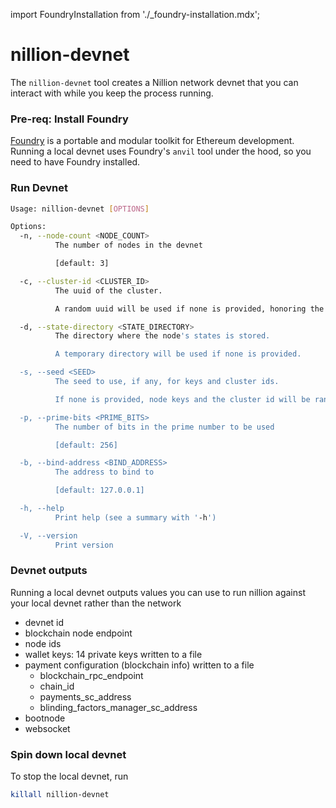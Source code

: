 import FoundryInstallation from './\_foundry-installation.mdx';

# nillion-devnet

The `nillion-devnet` tool creates a Nillion network devnet that you can interact with while you keep the process running.

### Pre-req: Install Foundry

[Foundry](https://book.getfoundry.sh/getting-started/installation) is a portable and modular toolkit for Ethereum development. Running a local devnet uses Foundry's `anvil` tool under the hood, so you need to have Foundry installed.

<FoundryInstallation/>

### Run Devnet

```bash
Usage: nillion-devnet [OPTIONS]

Options:
  -n, --node-count <NODE_COUNT>
          The number of nodes in the devnet

          [default: 3]

  -c, --cluster-id <CLUSTER_ID>
          The uuid of the cluster.

          A random uuid will be used if none is provided, honoring the --seed parameter.

  -d, --state-directory <STATE_DIRECTORY>
          The directory where the node's states is stored.

          A temporary directory will be used if none is provided.

  -s, --seed <SEED>
          The seed to use, if any, for keys and cluster ids.

          If none is provided, node keys and the cluster id will be randomized.

  -p, --prime-bits <PRIME_BITS>
          The number of bits in the prime number to be used

          [default: 256]

  -b, --bind-address <BIND_ADDRESS>
          The address to bind to

          [default: 127.0.0.1]

  -h, --help
          Print help (see a summary with '-h')

  -V, --version
          Print version
```

### Devnet outputs

Running a local devnet outputs values you can use to run nillion against your local devnet rather than the network

- devnet id
- blockchain node endpoint
- node ids
- wallet keys: 14 private keys written to a file
- payment configuration (blockchain info) written to a file
  - blockchain_rpc_endpoint
  - chain_id
  - payments_sc_address
  - blinding_factors_manager_sc_address
- bootnode
- websocket

### Spin down local devnet

To stop the local devnet, run

```bash
killall nillion-devnet
```

